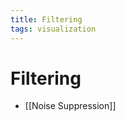 ```yaml
---
title: Filtering
tags: visualization
---
```


# Filtering
- [[Noise Suppression]]


























































